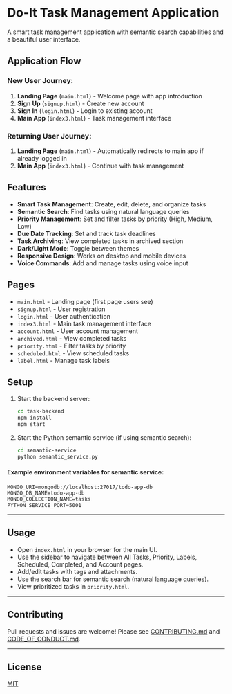# Do-It Task Management Application

A smart task management application with semantic search capabilities and a beautiful user interface.

## Application Flow

### New User Journey:

1. **Landing Page** (`main.html`) - Welcome page with app introduction
2. **Sign Up** (`signup.html`) - Create new account
3. **Sign In** (`login.html`) - Login to existing account
4. **Main App** (`index3.html`) - Task management interface

### Returning User Journey:

1. **Landing Page** (`main.html`) - Automatically redirects to main app if already logged in
2. **Main App** (`index3.html`) - Continue with task management

## Features

- **Smart Task Management**: Create, edit, delete, and organize tasks
- **Semantic Search**: Find tasks using natural language queries
- **Priority Management**: Set and filter tasks by priority (High, Medium, Low)
- **Due Date Tracking**: Set and track task deadlines
- **Task Archiving**: View completed tasks in archived section
- **Dark/Light Mode**: Toggle between themes
- **Responsive Design**: Works on desktop and mobile devices
- **Voice Commands**: Add and manage tasks using voice input

## Pages

- `main.html` - Landing page (first page users see)
- `signup.html` - User registration
- `login.html` - User authentication
- `index3.html` - Main task management interface
- `account.html` - User account management
- `archived.html` - View completed tasks
- `priority.html` - Filter tasks by priority
- `scheduled.html` - View scheduled tasks
- `label.html` - Manage task labels

## Setup

1. Start the backend server:

   ```bash
   cd task-backend
   npm install
   npm start
   ```

2. Start the Python semantic service (if using semantic search):
   ```bash
   cd semantic-service
   python semantic_service.py
   ```

#### Example environment variables for semantic service:

```
MONGO_URI=mongodb://localhost:27017/todo-app-db
MONGO_DB_NAME=todo-app-db
MONGO_COLLECTION_NAME=tasks
PYTHON_SERVICE_PORT=5001
```

---

## Usage

- Open `index.html` in your browser for the main UI.
- Use the sidebar to navigate between All Tasks, Priority, Labels, Scheduled, Completed, and Account pages.
- Add/edit tasks with tags and attachments.
- Use the search bar for semantic search (natural language queries).
- View prioritized tasks in `priority.html`.

---

## Contributing

Pull requests and issues are welcome! Please see [CONTRIBUTING.md](CONTRIBUTING.md) and [CODE_OF_CONDUCT.md](CODE_OF_CONDUCT.md).

---

## License

[MIT](LICENSE)
